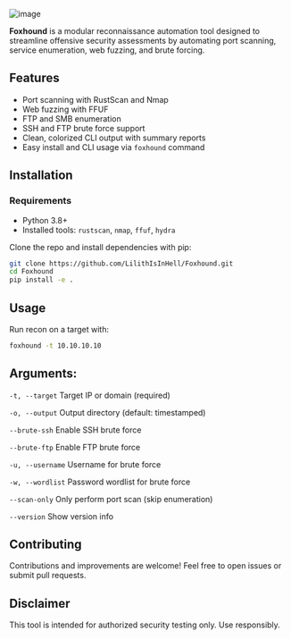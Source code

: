 ![image](https://github.com/user-attachments/assets/b71c8ac0-a7a4-4256-8c0e-fe9b44dad3b5)

**Foxhound** is a modular reconnaissance automation tool designed to streamline offensive security assessments by automating port scanning, service enumeration, web fuzzing, and brute forcing.

## Features

- Port scanning with RustScan and Nmap
- Web fuzzing with FFUF
- FTP and SMB enumeration
- SSH and FTP brute force support
- Clean, colorized CLI output with summary reports
- Easy install and CLI usage via `foxhound` command

## Installation

### Requirements

- Python 3.8+
- Installed tools: `rustscan`, `nmap`, `ffuf`, `hydra`

Clone the repo and install dependencies with pip:

```bash
git clone https://github.com/LilithIsInHell/Foxhound.git
cd Foxhound
pip install -e .
```

## Usage

Run recon on a target with:

```bash
foxhound -t 10.10.10.10
```

## Arguments:

`-t, --target` Target IP or domain (required)

`-o, --output` Output directory (default: timestamped)

`--brute-ssh` Enable SSH brute force

`--brute-ftp` Enable FTP brute force

`-u, --username` Username for brute force

`-w, --wordlist` Password wordlist for brute force

`--scan-only` Only perform port scan (skip enumeration)

`--version` Show version info

## Contributing

Contributions and improvements are welcome! Feel free to open issues or submit pull requests.

## Disclaimer

This tool is intended for authorized security testing only. Use responsibly.
